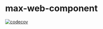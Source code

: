 # max-web-component

[![codecov](https://codecov.io/gh/nnmax/max-web-component/branch/main/graph/badge.svg?token=OKS7PRN63E)](https://codecov.io/gh/nnmax/max-web-component)
